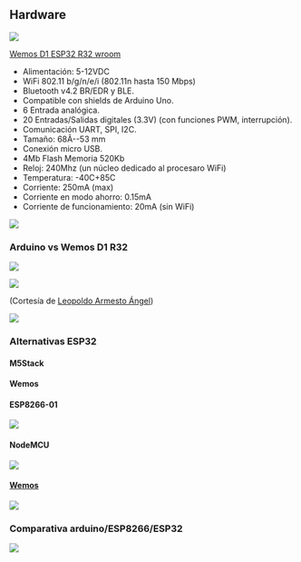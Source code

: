 ## Hardware

![](./images/wemos-d1-esp32-r32-wroom-32-wifi-y-bluetooth.png)

[Wemos D1 ESP32 R32 wroom](https://solectroshop.com/es/modulos-wifi/1755-wemos-d1-esp32-r32-wroom-32-wifi-y-bluetooth.html)


* Alimentación: 5-12VDC
* WiFi 802.11 b/g/n/e/i (802.11n hasta 150 Mbps)
* Bluetooth v4.2 BR/EDR y BLE.
* Compatible con shields de Arduino Uno.
* 6 Entrada analógica.
* 20 Entradas/Salidas digitales (3.3V) (con funciones PWM, interrupción).
* Comunicación UART, SPI, I2C.
* Tamaño: 68Ã--53 mm
* Conexión micro USB.
* 4Mb Flash Memoria 520Kb
* Reloj: 240Mhz (un núcleo dedicado al procesaro WiFi)
* Temperatura: -40C+85C
* Corriente: 250mA (max)
* Corriente en modo ahorro: 0.15mA
* Corriente de funcionamiento: 20mA (sin WiFi) 


![](./images/pinOut-R32-compressor-600x373.png)


### Arduino vs Wemos D1 R32

![](./images/Correspondencia-Arduino-WemosD1R32.png)

![](./images/Pinout-Arduino-WemosD1R32.png)

(Cortesía de [Leopoldo Armesto Ángel](https://www.slideshare.net/LeopoldoArmestongel))



![](./images/ESP32_Pinout_a1_4.png)

### Alternativas ESP32

#### M5Stack

#### Wemos

#### ESP8266-01

![](./images/esp8266-01.jpeg)

#### NodeMCU

![](./images/MiNodeMCU_pcb.jpg)


#### [Wemos](https://github.com/javacasm/WeMos_ESP8266)

![](./images/Wemos.jpg)

### Comparativa arduino/ESP8266/ESP32

![](./images/Comparativa+ESP32+vs+Arduino.jpeg)

